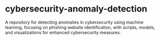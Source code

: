 # cybersecurity-anomaly-detection
A repository for detecting anomalies in cybersecurity using machine learning, focusing on phishing website identification, with scripts, models, and visualizations for enhanced cybersecurity measures.
